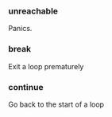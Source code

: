 ### unreachable
Panics.

### break
Exit a loop prematurely

### continue
Go back to the start of a loop